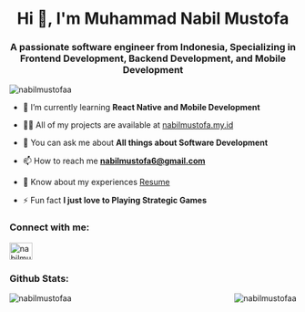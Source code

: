 <h1 align="center">Hi 👋, I'm Muhammad Nabil Mustofa</h1>
<h3 align="center">A passionate software engineer from Indonesia, Specializing in Frontend Development, Backend Development, and Mobile Development</h3>

<p align="left"> <img src="https://komarev.com/ghpvc/?username=nabilmustofaa&label=Profile%20views&color=0e75b6&style=flat" alt="nabilmustofaa" /> </p>

- 🌱 I’m currently learning **React Native and Mobile Development**

- 👨‍💻 All of my projects are available at [nabilmustofa.my.id](nabilmustofa.my.id)

- 💬 You can ask me about **All things about Software Development**

- 📫 How to reach me **nabilmustofa6@gmail.com**

- 📄 Know about my experiences [Resume](https://nabilmustofa.my.id/Muhammad%20Nabil%20Mustofa-resume.pdf)

- ⚡ Fun fact **I just love to Playing Strategic Games**

<h3 align="left">Connect with me:</h3>
<p align="left">
<a href="https://linkedin.com/in/nabilmustofa" target="blank"><img align="center" src="https://raw.githubusercontent.com/rahuldkjain/github-profile-readme-generator/master/src/images/icons/Social/linked-in-alt.svg" alt="nabilmustofa" height="30" width="40" /></a>
</p>

<h3 align="left">Github Stats:</h3>
<p><img align="left" src="https://github-readme-stats.vercel.app/api/top-langs?username=nabilmustofaa&show_icons=true&locale=en&layout=compact" alt="nabilmustofaa" /></p>

<p><img align="right" src="https://github-readme-streak-stats.herokuapp.com/?user=nabilmustofaa&" alt="nabilmustofaa" /></p>
